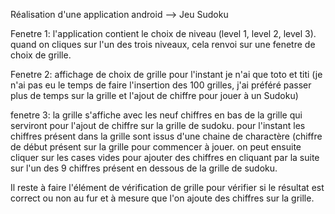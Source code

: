 Réalisation d'une application android --> Jeu Sudoku

Fenetre 1:
l'application contient le choix de niveau (level 1, level 2, level 3).
quand on cliques sur l'un des trois niveaux, cela renvoi sur une fenetre de choix de grille.

Fenetre 2:
affichage de choix de grille
pour l'instant je n'ai que toto et titi (je n'ai pas eu le temps de faire l'insertion des 100 grilles, j'ai préféré passer plus de temps sur la grille et l'ajout de chiffre pour jouer à un Sudoku)

fenetre 3:
la grille s'affiche avec les neuf chiffres en bas de la grille qui serviront pour l'ajout de chiffre sur la grille de sudoku.
pour l'instant les chiffres présent dans la grille sont issus d'une chaine de charactère (chiffre de début présent sur la grille pour commencer à jouer. on peut ensuite cliquer sur les cases vides pour ajouter des chiffres en cliquant par la suite sur l'un des 9 chiffres présent en dessous de la grille de sudoku.

Il reste à faire l'élément de vérification de grille pour vérifier si le résultat est correct ou non au fur et à mesure que l'on ajoute des chiffres sur la grille.
